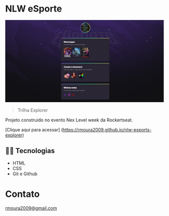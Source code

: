 # NLW eSporte 

![preview](./.github/preview.png)


> Trilha Explorer

Projeto construido no evento Nex Level week da Rockertseat.

[Clique aqui para acessar] (https://rmoura2009.github.io/nlw-esports-explorer)

## 👨‍💻 Tecnologias
 - HTML
 - CSS
 - Git e Github

 # Contato

rmoura2009@gmail.com

